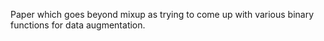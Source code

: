 Paper which goes beyond mixup as trying to come up with various binary functions for data augmentation.
